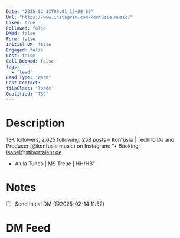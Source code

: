 ```yaml
---
Date: "2025-02-13T09:01:19+00:00"
Url: "https://www.instagram.com/konfusia.music/"
Liked: true
Followed: false
DMed: false
Form: false
Initial DM: false
Engaged: false
Lost: false
Call Booked: false
tags:
  - "lead"
Lead Type: "Warm"
Last Contact:
fileClass: "leads"
Qualified: "TBC"
---
```

# Description
13K followers, 2,625 following, 258 posts – Konfusia | Techno DJ and Producer (@konfusia.music) on Instagram: "• Booking: isabel@stilvortalent.de
- Alula Tunes | MS Treue | HH/HB"
# Notes
- [ ] Send Initial DM (@2025-02-14 11:52)
# DM Feed